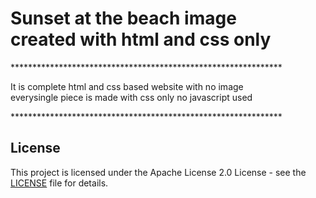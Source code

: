 <h1>Sunset at the beach image <br> created with html and css only</h1>

<p>**************************************************************</p>

<p>It is complete html and css based website with no image <br>
everysingle piece is made with css only no javascript used</p>

<p>**************************************************************</p>

## License

This project is licensed under the Apache License 2.0 License - see the [LICENSE](LICENSE) file for details.
